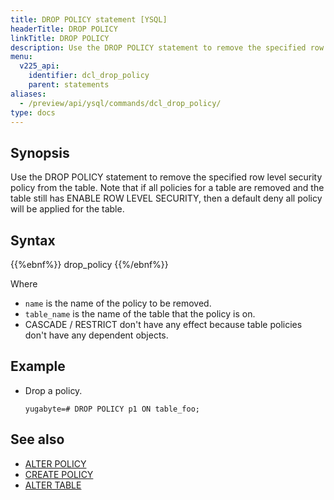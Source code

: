 ```yaml
---
title: DROP POLICY statement [YSQL]
headerTitle: DROP POLICY
linkTitle: DROP POLICY
description: Use the DROP POLICY statement to remove the specified row level security policy from the table.
menu:
  v225_api:
    identifier: dcl_drop_policy
    parent: statements
aliases:
  - /preview/api/ysql/commands/dcl_drop_policy/
type: docs
---
```


## Synopsis

Use the DROP POLICY statement to remove the specified row level security policy from the table. Note that if all policies for a table are removed and the table still has ENABLE ROW LEVEL SECURITY, then a default deny all policy will be applied for the table.

## Syntax

{{%ebnf%}}
  drop_policy
{{%/ebnf%}}

Where

- `name` is the name of the policy to be removed.
- `table_name` is the name of the table that the policy is on.
- CASCADE / RESTRICT don't have any effect because table policies don't have any dependent objects.

## Example

- Drop a policy.

  ```plpgsql
  yugabyte=# DROP POLICY p1 ON table_foo;
  ```

## See also

- [ALTER POLICY](../dcl_alter_policy)
- [CREATE POLICY](../dcl_create_policy)
- [ALTER TABLE](../ddl_alter_table)
